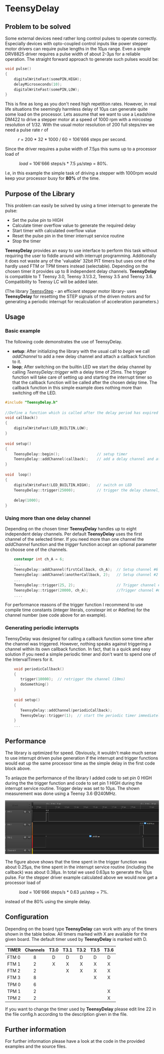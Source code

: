# TeensyDelay
## Problem to be solved 


Some external devices need rather long control pulses to operate correctly. Especially devices with opto-coupled control inputs like power stepper motor drivers can require pulse lengths in the 10µs range. Even a simple DRV8825 driver requires a pulse width of about 2-3µs for a reliable operation. The straight forward approach to generate such pulses would be:
```c++
void pulse()
{
	digitalWriteFast(somePIN,HIGH);
	delayMicroseconds(10);
	digitalWriteFast(somePIN,LOW);
}
```
This is fine as long as you don't need high repetition rates. However, in real life situations the seemingly harmless delay of 10µs can generate quite some load on the processor. Lets assume that we want to use a Leadshine DM422 to drive a stepper motor at a speed of 1000 rpm with a mircostep resolution of 1/32. With the usual motor resolution of 200 full steps/rev we need a pulse rate *r* of

&emsp;&emsp;&emsp;*r* = 200 * 32 * 1000 / 60 = 106'666  steps per second.

Since the driver requires a pulse width of 7.5µs this sums up to a processor load of

&emsp;&emsp;&emsp; *load* = 106'666 steps/s * 7.5 µs/step = 80%.

I.e, in this example the simple task of driving a stepper with 1000rpm would  keep your processor busy for **80%** of the time. 

## Purpose of the Library
This problem can easily be solved  by using a timer interrupt to generate the pulse:
- Set the pulse pin to HIGH
- Calculate timer overflow value to generate the required delay 
- Start timer with calculated overflow value
- Reset the pulse pin in the timer interrupt service routine
- Stop the timer

**TeensyDelay** provides an easy to use interface to perform this task without requiring the user to fiddle around with interrupt programming. Additionally it does not waste any of the 'valuable' 32bit PIT timers but uses one of the hardly used FTM or TPM timers instead (selectable). Depending on the chosen timer it provides up to 8 independent delay channels. **TeensyDelay** is compatible to T Teensy 3.0, Teensy 3.1/3.2, Teensy 3.5 and Teensy 3.6. Compatibility to Teensy LC will be added later.

(The library [TeensyStep](https://github.com/luni64/TeensyStep) - an efficient stepper motor library- uses **TeensyDelay** for resetting the STEP signals of the driven motors and for generating a periodic interrupt for recalculation of acceleration parameters.)

## Usage
###  Basic example
The following code demonstrates the use of TeensyDelay.

- **setup**: After initializing the library with the usual call to *begin*  we call *addChannel* to add a new delay channel and attach a callback function to it. 
- **loop**; After switching on the builtin LED we start the delay channel by calling *TeensyDelay::trigger* with a delay time of 25ms. The trigger function will take care of setting up and starting the interrupt timer so that the callback function will be called after the chosen delay time. The callback function in this simple example does nothing more than switching off the LED.  
```c++
#include "TeensyDelay.h"

//Define a function which is called after the delay period has expired
void callback() 
{
    digitalWriteFast(LED_BUILTIN,LOW);
}

void setup()
{
    TeensyDelay::begin();                 // setup timer
    TeensyDelay::addChannel(callback);    // add a delay channel and attach callback function
}

void  loop()
{
    digitalWriteFast(LED_BUILTIN,HIGH);   // switch on LED
    TeensyDelay::trigger(25000);          // trigger the delay channel, callback will be invoked 25ms after this call
    
    delay(1000);                     
}
```
###  Using more than one delay channel
Depending on the chosen timer **TeensyDelay** handles up to eight independent delay channels. Per default **TeensyDelay** uses the first channel of the selected timer. If you need more than one channel the *addChannel* function and the *trigger* function accept an optional parameter to choose one of the channels. 

```c++
	constexpr int ch_A = 6;
	...
	TeensyDelay::addChannel(firstCallback, ch_A);  // Setup channel #6
	TeensyDelay::addChannel(anotherCallback, 2);   // Setup channel #2
	...
	TeensyDelay::trigger(25, 2);                   // Trigger channel #2, 25µs
	TeensyDelay::trigger(20000, ch_A);             //Trigger channel #6, 20ms
	....
```
For performance reasons of the trigger function I recommend to use compile time constants (integer literals, constexpr int or #define) for the channel number (see code above for an example). 

### Generating periodic interrupts
TeensyDelay was designed for calling a callback function some time after the channel was triggered. However, nothing speaks against triggering a channel within its own callback function. In fact, that is a quick and easy solution if you need a simple periodic timer and don't want to spend one of the IntervalTimers for it. 
```c++	
	void periodicCallback()
	{
	   trigger(10000);  // retrigger the channel (10ms)
	   doSomething()
	}
	
	void setup()
	{
	   TeensyDelay::addChannel(periodicCallback);
	   TeensyDelay::trigger(1);  // start the periodic timer immediately (required only once) 
	}
	...
```

## Performance
The library is optimized for speed. Obviously, it wouldn't make much sense to use interrupt driven pulse generation if the interrupt and trigger functions would eat up the same processor time as the simple delay in the first code block above.

To anlayze the performance of the library I added code to set pin 0 HIGH during the the trigger function and code to set pin 1 HIGH during the interrupt service routine. Trigger delay was set to 10µs. The shown measurement was done using a Teensy 3.6 @240MHz. 


![Alt text](/media/timing.PNG?raw=true "Logic analyzer trace")

The figure above shows that the time spent in the trigger function was about 0.25µs, the time spent in the interrupt service routine (including the callback) was about 0.38µs. In total we used 0.63µs to generate the 10µs pulse. For the stepper driver example calculated above we would now get a processor load of 
 
 &emsp;&emsp;&emsp; *load* = 106'666 steps/s * 0.63 µs/step = 7%.
 
 instead of the 80% using the simple delay. 
 
## Configuration

Depending on the board type **TeensyDelay** can work with any of the timers shown in the table below.  All timers marked with X are available for the given board. The default timer used by **TeensyDelay**  is marked with D. 

|TIMER |Channels|T3.0|T3.1|T3.2|T3.5|T3.6|                
|------|:------:|:--:|:--:|:--:|:--:|:--:|
|FTM 0 |8       | D  | D  | D  | D  | D  |
|FTM 1 |2       | X  | X  | X  | X  | X  |
|FTM 2 |2       |    | X  | X  | X  | X  |
|FTM 3 |8       |    |    |    | X  | X  |
|TPM 0 |6       |    |    |    |    |    |
|TPM 1 |2       |    |    |    |    | X  |
|TPM 2 |2       |    |    |    |    | X  |

If you want to change the timer used by **TeensyDelay**  please edit line 22 in the file config.h according to the description given in the file. 

 ## Further information 
 For further information please have a look at the code in the provided examples and the source files. 

[//]: ----------------------------------------
   [PJRC]: <https://www.pjrc.com/teensy/pinout.html>
